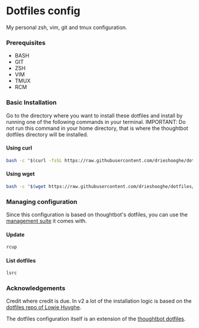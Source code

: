 # Dotfiles config
My personal zsh, vim, git and tmux configuration.

### Prerequisites
- BASH
- GIT
- ZSH
- VIM
- TMUX
- RCM

### Basic Installation

Go to the directory where you want to install these dotfiles and install by running one of the following commands in your terminal. IMPORTANT: Do not run this command in your home directory, that is where the thoughtbot dotfiles directory will be installed.

#### Using curl

```bash
bash -c "$(curl -fsSL https://raw.githubusercontent.com/drieshooghe/dotfiles/master/install.sh)"
```

#### Using wget

```bash
bash -c "$(wget https://raw.githubusercontent.com/drieshooghe/dotfiles/master/install.sh -O -)"
```

### Managing configuration

Since this configuration is based on thoughtbot's dotfiles, you can use the [management suite](https://github.com/thoughtbot/rcm) it comes with.

#### Update
```bash
rcup
```

#### List dotfiles
```bash
lsrc
```

### Acknowledgements

Credit where credit is due.
In v2 a lot of the installation logic is based on the [dotfiles repo of Lowie Huyghe](https://github.com/LowieHuyghe/dotfiles).

The dotfiles configuration itself is an extension of the [thoughtbot dotfiles](https://github.com/thoughtbot/dotfiles).
